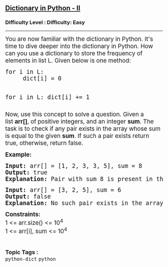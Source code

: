 <h2><a href="https://www.geeksforgeeks.org/problems/dictionary-in-python-ii/1?page=1&category=python&sortBy=submissions">Dictionary in Python - II</a></h2><h3>Difficulty Level : Difficulty: Easy</h3><hr><div class="problems_problem_content__Xm_eO"><p><span style="font-size: 14pt;">You are now familiar with the dictionary in Python. It's time to dive deeper into the dictionary in Python. How can you use a dictionary&nbsp;to store the frequency of elements in list L. Given below is one method:</span></p>
<pre><span style="font-size: 14pt;">for i in L:
     dict[i] = 0

for i in L:
     dict[i] += 1</span></pre>
<p><span style="font-size: 14pt;">Now, use this concept to solve a question. Given a list&nbsp;<strong>arr[]</strong>, of<strong>&nbsp;</strong>positive integers, and an integer&nbsp;<strong>sum</strong>. The task is to check if any pair exists in the array whose sum is equal to the given&nbsp;<strong>sum</strong>. If such a pair exists return true, otherwise, return false.</span></p>
<p><span style="font-size: 14pt;"><strong>Example:</strong></span></p>
<pre><span style="font-size: 14pt;"><strong>Input:</strong> arr[] = [1, 2, 3, 3, 5], sum = 8 
<strong>Output:</strong> true
<strong>Explanation: </strong>Pair with sum 8 is present in the array which is (3, 5).<br></span></pre>
<pre><span style="font-size: 14pt;"><strong>Input:</strong> arr[] = [3, 2, 5], sum = 6 
<strong>Output:</strong> false
<strong>Explanation: </strong>No such pair exists in the array.</span></pre>
<p><span style="font-size: 14pt;"><strong>Constraints:</strong></span><br><span style="font-size: 14pt;">1 &lt;= arr.size() &lt;= 10<sup>4</sup></span><br><span style="font-size: 14pt;">1 &lt;= arr[i], sum &lt;= 10<sup>4</sup></span></p></div><br><p><span style=font-size:18px><strong>Topic Tags : </strong><br><code>python-dict</code>&nbsp;<code>python</code>&nbsp;